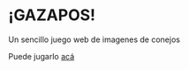 # ¡GAZAPOS!

Un sencillo juego web de imagenes de conejos  

Puede jugarlo [acá](https://memory-bunnies.firebaseapp.com/)
